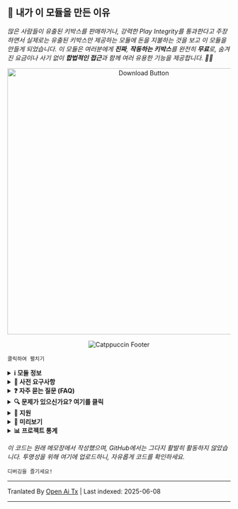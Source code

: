 ## 🚀 내가 이 모듈을 만든 이유

*많은 사람들이 유출된 키박스를 판매하거나, 강력한 Play Integrity를 통과한다고 주장하면서 실제로는 유출된 키박스만 제공하는 모듈에 돈을 지불하는 것을 보고 이 모듈을 만들게 되었습니다. 이 모듈은 여러분에게 **진짜**, **작동하는 키박스**를 완전히 **무료**로, 숨겨진 요금이나 사기 없이 **합법적인 접근**과 함께 여러 유용한 기능을 제공합니다. 🚫🔑*

<div align="center">
  <a href="https://github.com/MeowDump/Integrity-Box/releases" target="_blank">
    <img src="https://raw.githubusercontent.com/MeowDump/Integrity-Box/main/DUMP/download.png" alt="Download Button" width="600" />
  </a>
</div>

<p align="center">
  <img src="https://raw.githubusercontent.com/catppuccin/catppuccin/main/assets/footers/gray0_ctp_on_line.svg?sanitize=true" alt="Catppuccin Footer" />
</p>

`클릭하여 펼치기`

<details>
<summary><strong>ℹ️ 모듈 정보</strong></summary>

> **이 모듈은 다음과 같은 기능을 제공합니다:**  

- ✅ `keybox.xml` 업데이트  
- 🗽 TEE 상태에 따라 `target.txt` 업데이트  
- 🥷 Shamiko 모드 전환 (모듈 토글로 가능)
- 👻 NoHello 모드 전환 (모듈 토글로 가능)  
- 🛠️ **SusFS 경로**에 모든 커스텀 ROM 감지 패키지 추가  
- ⛔ EU 인젝터 기본 비활성화  
- ⛔ Pixel ROM 스푸핑 비활성화  
- 🔐 암호화 상태 스푸핑   
- 🔑 ROM 릴리즈 키 스푸핑  
- 😋 SE Linux 상태 스푸핑  
- 🕵️ 이상 활동 감지로 문제 디버깅 지원
- 🎨 더 많은 기능은 [WebUI](https://raw.githubusercontent.com/MeowDump/Integrity-Box/main/DUMP/9.jpg)에서 확인

</details>

<details>
<summary><strong>🗽 사전 요구사항</strong></summary>

> 사용 전에 반드시 다음 **모듈들이 설치되어 있어야 합니다:**

- [**Play Integrity Fork**](https://github.com/osm0sis/PlayIntegrityFork/releases)
- [**Tricky Store**](https://github.com/5ec1cff/TrickyStore/releases)

</details>

<details>
<summary><strong>❓ 자주 묻는 질문 (FAQ)</strong></summary>

<details>
<summary><strong>Meow Assistant가 악성코드인가요?</strong></summary>

### 🛡️ 앱 서명 및 보안 관련 설명

이전 버전에서는 앱이 **테스트 키**로 서명되어 일부 보안 탐지기가 잠재적으로 위험한 앱으로 인식했습니다.

**Module v3+**부터는 앱이 **개인 릴리즈 키**로 서명됩니다.  
🔒 **기능상의 변화는 전혀 없었으나**, 적절한 키로 변경함으로써 문제를 해결하였고, **더 이상 오탐지**가 보고되지 않습니다.

### 🐾 Meow Assistant의 목적

**Meow Assistant**는 사용성과 투명성을 높이기 위해 제작되었습니다.

아래 상황에서 **팝업 메시지**를 제공합니다:

- ✅ **WebView** 내에서 어떤 옵션을 클릭할 때  
- ⚙️ **Action 버튼**을 통해 스크립트를 실행할 때

이를 통해 실행되는 작업을 쉽게 확인할 수 있고 전반적인 사용자 경험이 향상됩니다.

<img src="https://raw.githubusercontent.com/MeowDump/Integrity-Box/main/DUMP/meowassistant.png" alt="Meow Helper" width="100%">

</details>

</details>

<details>
<summary><strong>🔍 문제가 있으신가요? 여기를 클릭</strong></summary>

- 앱에 루트 권한을 부여할 수 없나요? `IntegrityBox` 모듈을 `비활성화`하세요. 그러면 shamiko/nohello가 `블랙리스트 모드`로 전환되고 루트가 숨김 해제됩니다.  
- [Shamiko](https://t.me/LSPosed/292)는 magisk delta (kitsune mask)와 호환되지 않습니다.  
- [Shamiko](https://t.me/LSPosed/292)는 [Zygisk Next](https://github.com/Dr-TSNG/ZygiskNext/releases)에서만 작동합니다.  
- Play Integrity가 통과하지 않는다면 루트 숨기기를 제대로 하세요. 커스텀 rom을 사용 중이라면 내장 gms 스푸핑을 비활성화했는지 확인하세요. 비활성화 방법은 사용 중인 rom에 따라 다릅니다. rom 공식 도움말 그룹에 가입해 `비활성화 방법`을 문의하세요.  
- 공식 magisk에서 무결성 문제가 있다면 [Magisk Alpha](https://t.me/magiskalpha/683)로 전환하세요.  

</details>

<details>
<summary><strong>🔗 지원</strong></summary>

[![Support Group](https://ziadoua.github.io/m3-Markdown-Badges/badges/Telegram/telegram1.svg "Join our Telegram Group")](https://t.me/+NCWzd1G--UNmNDY1)  
[![PayPal Donate](https://ziadoua.github.io/m3-Markdown-Badges/badges/PayPal/paypal1.svg "Donate via PayPal")](https://paypal.me/TempMeow)

</details>

<details>
<summary><strong>🎨 미리보기</strong></summary>

1. ![](https://raw.githubusercontent.com/MeowDump/Integrity-Box/main/DUMP/1.png)  
2. ![](https://raw.githubusercontent.com/MeowDump/Integrity-Box/main/DUMP/2.png)  
3. ![](https://raw.githubusercontent.com/MeowDump/Integrity-Box/main/DUMP/3.png)  
4. ![](https://raw.githubusercontent.com/MeowDump/Integrity-Box/main/DUMP/4.png)  
5. ![](https://raw.githubusercontent.com/MeowDump/Integrity-Box/main/DUMP/5.gif)  
6. ![](https://raw.githubusercontent.com/MeowDump/Integrity-Box/main/DUMP/6.gif)  
7. ![](https://raw.githubusercontent.com/MeowDump/Integrity-Box/main/DUMP/7.gif)  
8. ![](https://raw.githubusercontent.com/MeowDump/Integrity-Box/main/DUMP/8.png)  
9. ![](https://raw.githubusercontent.com/MeowDump/Integrity-Box/main/DUMP/9.jpg)  
10. ![](https://raw.githubusercontent.com/MeowDump/Integrity-Box/main/DUMP/10.png)

</details>

<details>
<summary><strong>📊 프로젝트 통계</strong></summary>

[![GitHub Stars](https://m3-markdown-badges.vercel.app/stars/7/1/MeowDump/Integrity-Box)](https://github.com/MeowDump/Integrity-Box/stargazers)  
[![GitHub Issues](https://m3-markdown-badges.vercel.app/issues/1/1/MeowDump/Integrity-Box)](https://github.com/MeowDump/Integrity-Box/issues)  
[![GitHub Release](https://ziadoua.github.io/m3-Markdown-Badges/badges/Github/github3.svg)](https://github.com/MeowDump/Integrity-Box/releases)

</details>

_이 코드는 원래 메모장에서 작성했으며, GitHub에서는 그다지 활발히 활동하지 않았습니다. 투명성을 위해 여기에 업로드하니, 자유롭게 코드를 확인하세요._

`디버깅을 즐기세요!`

---

Tranlated By [Open Ai Tx](https://github.com/OpenAiTx/OpenAiTx) | Last indexed: 2025-06-08

---